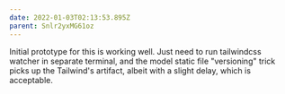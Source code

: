 ```yaml
---
date: 2022-01-03T02:13:53.895Z
parent: Snlr2yxMG61oz
---
```


Initial prototype for this is working well. Just need to run tailwindcss watcher in separate terminal, and the model static file "versioning" trick picks up the Tailwind's artifact, albeit with a slight delay, which is acceptable.
